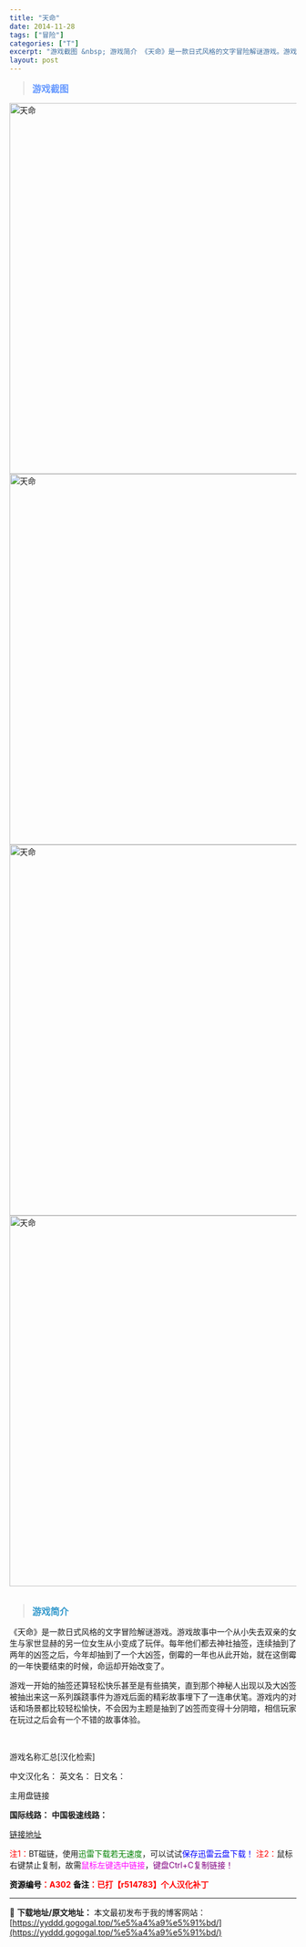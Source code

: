 ```yaml
---
title: "天命"
date: 2014-11-28
tags: ["冒险"]
categories: ["T"]
excerpt: "游戏截图 &nbsp; 游戏简介 《天命》是一款日式风格的文字冒险解谜游戏。游戏故事中一个从小失去双亲的女生与家世显赫的另一位女生从小变成了玩伴。每年他们都去神社抽签，连续抽到了两年的凶签之后，今年却抽到了一个大凶签，倒霉的一年也从此开始，就在这倒霉的一年快要结束的时候，命运却开始改变了。 游戏一开&hellip;"
layout: post
---
```


<div>
<blockquote><b><span style="font-size: 12pt; color: #6699ff;">游戏截图</span></b></blockquote>
<div><img title="点击放大" src="https://yyddd.gogogal.top/wp-content/uploads/2025/04/20250430_6811fcd59556f.webp" alt="天命" width="650" /></div>
<div><img title="点击放大" src="https://yyddd.gogogal.top/wp-content/uploads/2025/04/20250430_6811fcd732f76.webp" alt="天命" width="650" /></div>
<div><img title="点击放大" src="https://yyddd.gogogal.top/wp-content/uploads/2025/04/20250430_6811fcd8a5fbf.webp" alt="天命" width="650" /></div>
<div><img title="点击放大" src="https://yyddd.gogogal.top/wp-content/uploads/2025/04/20250430_6811fcdb0a450.webp" alt="天命" width="650" /></div>
&nbsp;
<blockquote><b><span style="font-size: 12pt; color: #3399cc;">游戏简介</span></b></blockquote>
<div>《天命》是一款日式风格的文字冒险解谜游戏。游戏故事中一个从小失去双亲的女生与家世显赫的另一位女生从小变成了玩伴。每年他们都去神社抽签，连续抽到了两年的凶签之后，今年却抽到了一个大凶签，倒霉的一年也从此开始，就在这倒霉的一年快要结束的时候，命运却开始改变了。

游戏一开始的抽签还算轻松快乐甚至是有些搞笑，直到那个神秘人出现以及大凶签被抽出来这一系列蹊跷事件为游戏后面的精彩故事埋下了一连串伏笔。游戏内的对话和场景都比较轻松愉快，不会因为主题是抽到了凶签而变得十分阴暗，相信玩家在玩过之后会有一个不错的故事体验。</div>
&nbsp;

游戏名称汇总[汉化检索]

中文汉化名：
英文名：
日文名：
</div>
<div class="panel panel-primary">
<div class="panel-heading">主用盘链接</div>
<div class="panel-body">

<b>国际线路：</b>
<b>中国极速线路：</b>

<!--wechatfans start-->

<a href="https://pan.xunlei.com/s/VOSS3KoluTe8My1yDjMx3w8GA1?pwd=dbxn#">链接地址</a>

<!--wechatfans end-->
<span style="color: #ff0000;">注1：</span>BT磁链，使用<span style="color: #008000;">迅雷下载若无速度</span>，可以试试<span style="color: #0000ff;">保存迅雷云盘下载！</span>
<span style="color: #ff0000;">注2：</span>鼠标右键禁止复制，故需<span style="color: #ff00ff;">鼠标左键选中链接</span>，<span style="color: #800080;">键盘Ctrl+C复制链接！</span>

</div>
<div class="panel-footer"><span style="color: #ff0000;"><b><span style="color: #000000;">资源编号</span>：A302</b></span>
<span style="color: #ff0000;"><b><span style="color: #000000;">备注</span>：已打【r514783】个人汉化补丁</b></span></div>
</div>

---
📖 **下载地址/原文地址：** 本文最初发布于我的博客网站：[https://yyddd.gogogal.top/%e5%a4%a9%e5%91%bd/](https://yyddd.gogogal.top/%e5%a4%a9%e5%91%bd/)
